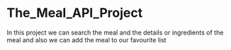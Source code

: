 # The_Meal_API_Project
In this project we can search the meal and the details or ingredients of the meal  and also we can add the meal to our favourite list

